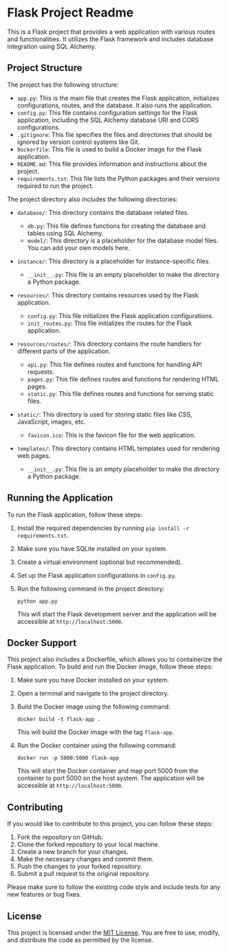 # Flask Project Readme

This is a Flask project that provides a web application with various routes and functionalities. It utilizes the Flask framework and includes database integration using SQL Alchemy.

## Project Structure

The project has the following structure:

- `app.py`: This is the main file that creates the Flask application, initializes configurations, routes, and the database. It also runs the application.
- `config.py`: This file contains configuration settings for the Flask application, including the SQL Alchemy database URI and CORS configurations.
- `.gitignore`: This file specifies the files and directories that should be ignored by version control systems like Git.
- `Dockerfile`: This file is used to build a Docker image for the Flask application.
- `README.md`: This file provides information and instructions about the project.
- `requirements.txt`: This file lists the Python packages and their versions required to run the project.

The project directory also includes the following directories:

- `database/`: This directory contains the database related files.
  - `db.py`: This file defines functions for creating the database and tables using SQL Alchemy.
  - `model/`: This directory is a placeholder for the database model files. You can add your own models here.

- `instance/`: This directory is a placeholder for instance-specific files.
  - `__init__.py`: This file is an empty placeholder to make the directory a Python package.

- `resources/`: This directory contains resources used by the Flask application.
  - `config.py`: This file initializes the Flask application configurations.
  - `init_routes.py`: This file initializes the routes for the Flask application.

- `resources/routes/`: This directory contains the route handlers for different parts of the application.
  - `api.py`: This file defines routes and functions for handling API requests.
  - `pages.py`: This file defines routes and functions for rendering HTML pages.
  - `static.py`: This file defines routes and functions for serving static files.

- `static/`: This directory is used for storing static files like CSS, JavaScript, images, etc.
  - `favicon.ico`: This is the favicon file for the web application.

- `templates/`: This directory contains HTML templates used for rendering web pages.
  - `__init__.py`: This file is an empty placeholder to make the directory a Python package.

## Running the Application

To run the Flask application, follow these steps:

1. Install the required dependencies by running `pip install -r requirements.txt`.
2. Make sure you have SQLite installed on your system.
3. Create a virtual environment (optional but recommended).
4. Set up the Flask application configurations in `config.py`.
5. Run the following command in the project directory:

   ```shell
   python app.py
   ```

   This will start the Flask development server and the application will be accessible at `http://localhost:5000`.

## Docker Support

This project also includes a Dockerfile, which allows you to containerize the Flask application. To build and run the Docker image, follow these steps:

1. Make sure you have Docker installed on your system.
2. Open a terminal and navigate to the project directory.
3. Build the Docker image using the following command:

   ```shell
   docker build -t flask-app .
   ```

   This will build the Docker image with the tag `flask-app`.

4. Run the Docker container using the following command:

   ```shell
   docker run -p 5000:5000 flask-app
   ```

   This will start the Docker container and map port 5000 from the container to port 5000 on the host system. The application will be accessible at `http://localhost:5000`.

## Contributing



If you would like to contribute to this project, you can follow these steps:

1. Fork the repository on GitHub.
2. Clone the forked repository to your local machine.
3. Create a new branch for your changes.
4. Make the necessary changes and commit them.
5. Push the changes to your forked repository.
6. Submit a pull request to the original repository.

Please make sure to follow the existing code style and include tests for any new features or bug fixes.

## License

This project is licensed under the [MIT License](LICENSE). You are free to use, modify, and distribute the code as permitted by the license.